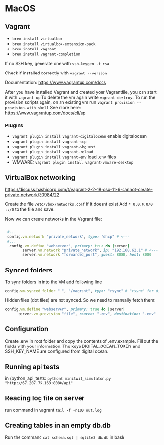 # MacOS

## Vagrant

- `brew install virtualbox`
- `brew install virtualbox-extension-pack`
- `brew install vagrant`
- `brew install vagrant-completion`

If no SSH key, generate one with `ssh-keygen -t rsa`

Check if installed correctly with `vagrant --version`

Documentation: https://www.vagrantup.com/docs

After you have installed Vagrant and created your Vagrantfile, you can start it with `vagrant up`
To delete the vm again write `vagrant destroy`.
To run the provision scripts again, on an existing vm run `vagrant provision --provision-with shell`
See more here: https://www.vagrantup.com/docs/cli/up


### Plugins

- `vagrant plugin install vagrant-digitalocean` enable digitalocean
- `vagrant plugin install vagrant-scp`
- `vagrant plugin install vagrant-vbguest`
- `vagrant plugin install vagrant-reload`
- `vagrant plugin install vagrant-env` load .env files
- WMWARE: `vagrant plugin install vagrant-vmware-desktop`

## VirtualBox networking

https://discuss.hashicorp.com/t/vagrant-2-2-18-osx-11-6-cannot-create-private-network/30984/22

Create the file `/etc/vbox/networks.conf` if it doesnt exist
Add `* 0.0.0.0/0 ::/0` to the file and save.

Now we can create networks in the Vagrant file:

```ruby

 #...
 config.vm.network "private_network", type: "dhcp" # <---
 #...
  config.vm.define "webserver", primary: true do |server|
        server.vm.network "private_network", ip: "192.168.62.1" # <---
        server.vm.network "forwarded_port", guest: 8080, host: 8080

```

## Synced folders
To sync folders in into the VM add following line
```ruby
config.vm.synced_folder ".", "/vagrant", type: "rsync" # "rsync" for digitalocean. "virtualbox" for virtualbox
```

Hidden files (dot files) are not synced. So we need to manually fetch them:
```ruby
config.vm.define "webserver", primary: true do |server|
      server.vm.provision "file", source: ".env", destination: ".env"
```

## Configuration
Create .env in root folder and copy the contents of .env.example. Fill out the fields with your information. The keys DIGITAL_OCEAN_TOKEN and SSH_KEY_NAME are configured from digital ocean. 


## Running api tests
in /python_api_tests: ```python3 minitwit_simulator.py "http://67.207.75.163:8080/api"```


## Reading log file on server
run command in vagrant ```tail -f -n100 out.log```

## Creating tables in an empty db.db
Run the command ```cat schema.sql | sqlite3 db.db``` in bash